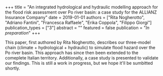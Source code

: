 +++
title = "An integrated hydrological and hydraulic modelling approach for the flood risk assessment over Po river basin: a case study for the ALLIANZ Insurance Company"
date = 2019-01-01
authors = ["Rita Nogherotto", "Adriano Fantini", "Francesca Raffaele", "Erika Coppola", "Filippo Giorgi"]
publication_types = ["3"]
abstract = ""
featured = false
publication = "*In preparation*"
+++

This paper, first authored by Rita Nogherotto, describes our three-model chain (climate + hydrological + hydraulic) to simulate flood hazard over the Po river basin. This approach has since then been extended to the comeplete Italian territory. Additionally, a case study is presented to validate our findings. This is still a work in progress, but we hope it'll be sumbitted shortly.
